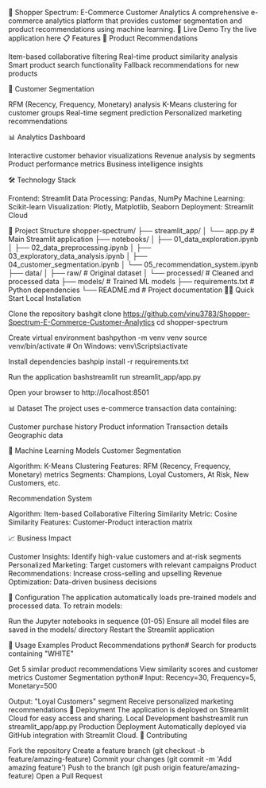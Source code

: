 🛒 Shopper Spectrum: E-Commerce Customer Analytics A comprehensive e-commerce analytics platform that provides customer segmentation and product recommendations using machine learning. 🚀 Live Demo Try the live application here 📋 Features 🎯 Product Recommendations

Item-based collaborative filtering Real-time product similarity analysis Smart product search functionality Fallback recommendations for new products

👥 Customer Segmentation

RFM (Recency, Frequency, Monetary) analysis K-Means clustering for customer groups Real-time segment prediction Personalized marketing recommendations

📊 Analytics Dashboard

Interactive customer behavior visualizations Revenue analysis by segments Product performance metrics Business intelligence insights

🛠️ Technology Stack

Frontend: Streamlit Data Processing: Pandas, NumPy Machine Learning: Scikit-learn Visualization: Plotly, Matplotlib, Seaborn Deployment: Streamlit Cloud

📁 Project Structure shopper-spectrum/ ├── streamlit_app/ │ └── app.py # Main Streamlit application ├── notebooks/ │ ├── 01_data_exploration.ipynb │ ├── 02_data_preprocessing.ipynb │ ├── 03_exploratory_data_analysis.ipynb │ ├── 04_customer_segmentation.ipynb │ └── 05_recommendation_system.ipynb ├── data/ │ ├── raw/ # Original dataset │ └── processed/ # Cleaned and processed data ├── models/ # Trained ML models ├── requirements.txt # Python dependencies └── README.md # Project documentation 🏃‍♂️ Quick Start Local Installation

Clone the repository bashgit clone https://github.com/vinu3783/Shopper-Spectrum-E-Commerce-Customer-Analytics cd shopper-spectrum

Create virtual environment bashpython -m venv venv source venv/bin/activate # On Windows: venv\Scripts\activate

Install dependencies bashpip install -r requirements.txt

Run the application bashstreamlit run streamlit_app/app.py

Open your browser to http://localhost:8501

📊 Dataset The project uses e-commerce transaction data containing:

Customer purchase history Product information Transaction details Geographic data

🤖 Machine Learning Models Customer Segmentation

Algorithm: K-Means Clustering Features: RFM (Recency, Frequency, Monetary) metrics Segments: Champions, Loyal Customers, At Risk, New Customers, etc.

Recommendation System

Algorithm: Item-based Collaborative Filtering Similarity Metric: Cosine Similarity Features: Customer-Product interaction matrix

📈 Business Impact

Customer Insights: Identify high-value customers and at-risk segments Personalized Marketing: Target customers with relevant campaigns Product Recommendations: Increase cross-selling and upselling Revenue Optimization: Data-driven business decisions

🔧 Configuration The application automatically loads pre-trained models and processed data. To retrain models:

Run the Jupyter notebooks in sequence (01-05) Ensure all model files are saved in the models/ directory Restart the Streamlit application

📝 Usage Examples Product Recommendations python# Search for products containing "WHITE"

Get 5 similar product recommendations
View similarity scores and customer metrics
Customer Segmentation python# Input: Recency=30, Frequency=5, Monetary=500

Output: "Loyal Customers" segment
Receive personalized marketing recommendations
🚀 Deployment The application is deployed on Streamlit Cloud for easy access and sharing. Local Development bashstreamlit run streamlit_app/app.py Production Deployment Automatically deployed via GitHub integration with Streamlit Cloud. 🤝 Contributing

Fork the repository Create a feature branch (git checkout -b feature/amazing-feature) Commit your changes (git commit -m 'Add amazing feature') Push to the branch (git push origin feature/amazing-feature) Open a Pull Request

